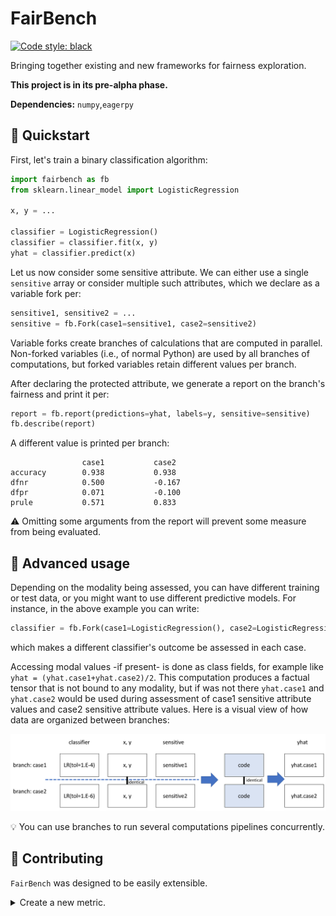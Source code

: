 # FairBench
[![Code style: black](https://img.shields.io/badge/code%20style-black-000000.svg)](https://github.com/psf/black)

Bringing together existing and new frameworks for fairness exploration.

**This project is in its pre-alpha phase.**

**Dependencies:** `numpy`,`eagerpy`

## :rocket: Quickstart

First, let's train a binary classification algorithm:

```python
import fairbench as fb
from sklearn.linear_model import LogisticRegression

x, y = ...

classifier = LogisticRegression()
classifier = classifier.fit(x, y)
yhat = classifier.predict(x)
```

Let us now consider some sensitive attribute. We can either use
a single `sensitive` array or consider multiple such attributes,
which we declare as a variable fork per:

```python
sensitive1, sensitive2 = ...
sensitive = fb.Fork(case1=sensitive1, case2=sensitive2)
```

Variable forks create branches of calculations that are computed
in parallel. Non-forked variables (i.e., of normal Python)
are used by all branches of computations, but forked variables
retain different values per branch.

After declaring the protected attribute, we generate a
report on the branch's fairness and print it per:

```python
report = fb.report(predictions=yhat, labels=y, sensitive=sensitive)
fb.describe(report)
```

A different value is printed per branch:

```
                case1           case2          
accuracy        0.938           0.938           
dfnr            0.500           -0.167          
dfpr            0.071           -0.100          
prule           0.571           0.833    
```

:warning: Omitting some arguments from the report will 
prevent some measure from being evaluated.

## :brain: Advanced usage
Depending on the modality being assessed, 
you can have different training or test data, 
or you might want to use different predictive models.
For instance, in the above example you can write:

```python
classifier = fb.Fork(case1=LogisticRegression(), case2=LogisticRegression(tol=1.E-6))
```
which makes a different classifier's outcome be assessed 
in each case.

Accessing modal values -if present- is done as class fields,
for example like `yhat = (yhat.case1+yhat.case2)/2`. This 
computation produces a factual tensor that is not
bound to any modality, but if was not there `yhat.case1`
and `yhat.case2` would be used during assessment of
case1 sensitive attribute values and case2 sensitive
attribute values. Here is a visual view of how data 
are organized between branches:

![branches](branches.png)

:bulb: You can use branches to run several computations
pipelines concurrently.

## :pencil: Contributing
`FairBench` was designed to be easily extensible.

<details>
<summary>Create a new metric.</summary>

1. Fork the repository.
2. Create it under `fairbench.metrics` module.
3. Add the `parallel` decorator like this:
```
from faibench import parallel

@parallel
def metric(...):
    return ...
```
3. Reuse as many arguments found in other metrics as possible. 
4. Write tests and push the changes in your fork.
5. Create a pull request from github's interface.

:warning: Numeric inputs are automatically converted into 
[eagerpy](https://github.com/jonasrauber/eagerpy) tensors,
which use a functional interface to ensure interoperability.
You can use the `@parallel_primitive` decorator to avoid
this conversion and work with specific primitives users of the
framework provide, but try not to do so. 

:bulb: If your metric should behave differently for different 
data branches, add a `branch=None` default argument in its
definition to get that branch.

</details>

